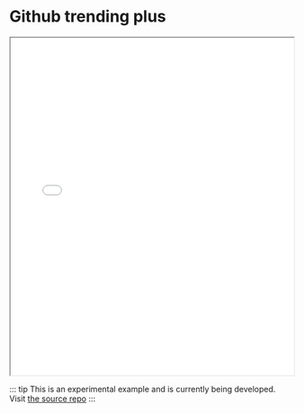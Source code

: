 # Github trending plus

<iframe height='600' scrolling='no' title='Github trending plus by zircle' src='//github-trending-plus.surge.sh' frameborder='1' allowtransparency='true' allowfullscreen='true' style='width: 100%;'>
</iframe>

::: tip
This is an experimental example and is currently being developed. Visit [the source repo](https://github.com/zircleUI/github-trending-plus)
:::

